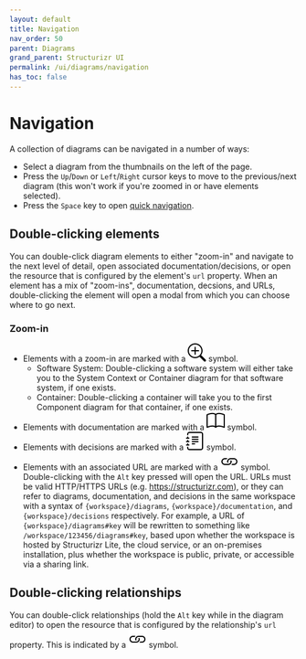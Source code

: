 ```yaml
---
layout: default
title: Navigation
nav_order: 50
parent: Diagrams
grand_parent: Structurizr UI
permalink: /ui/diagrams/navigation
has_toc: false
---
```


# Navigation

A collection of diagrams can be navigated in a number of ways:

- Select a diagram from the thumbnails on the left of the page.
- Press the `Up`/`Down` or `Left`/`Right` cursor keys to move to the previous/next diagram (this won't work if you're zoomed in or have elements selected).
- Press the `Space` key to open [quick navigation](/ui/quick-navigation).

## Double-clicking elements

You can double-click diagram elements to either "zoom-in" and navigate to the next level of detail,
open associated documentation/decisions, or open the resource that is configured by the element's `url` property.
When an element has a mix of "zoom-ins", documentation, decsions, and URLs, double-clicking the element will open
a modal from which you can choose where to go next.

### Zoom-in

- Elements with a zoom-in are marked with a ![](../bootstrap-icons/zoom-in.svg) symbol.
  - Software System: Double-clicking a software system will either take you to the System Context or Container diagram for that software system, if one exists.
  - Container: Double-clicking a container will take you to the first Component diagram for that container, if one exists.
- Elements with documentation are marked with a ![](../bootstrap-icons/book.svg) symbol.
- Elements with decisions are marked with a ![](../bootstrap-icons/journal-text.svg) symbol.
- Elements with an associated URL are marked with a ![](../bootstrap-icons/link.svg) symbol. Double-clicking with the `Alt` key pressed will open the URL. URLs must be valid HTTP/HTTPS URLs (e.g. https://structurizr.com), or they can refer to diagrams, documentation, and decisions in the same workspace with a syntax of `{workspace}/diagrams`, `{workspace}/documentation`, and `{workspace}/decisions` respectively. For example, a URL of `{workspace}/diagrams#key` will be rewritten to something like `/workspace/123456/diagrams#key`, based upon whether the workspace is hosted by Structurizr Lite, the cloud service, or an on-premises installation, plus whether the workspace is public, private, or accessible via a sharing link.

## Double-clicking relationships

You can double-click relationships (hold the `Alt` key while in the diagram editor) to open the resource that is configured by the relationship's `url` property.
This is indicated by a ![](../bootstrap-icons/link.svg) symbol.